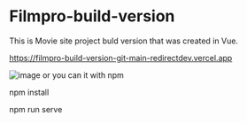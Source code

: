 # Filmpro-build-version
This is Movie site project buld version that was created in Vue.

https://filmpro-build-version-git-main-redirectdev.vercel.app

![image](https://user-images.githubusercontent.com/124897163/232437332-6c4ba733-8ed8-4faa-89ac-89269d3de68c.png)
or you can it with npm



npm install




npm run serve 
